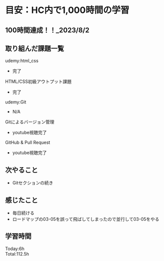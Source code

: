 # 目安：HC内で1,000時間の学習
## 100時間達成！！_2023/8/2
## 取り組んだ課題一覧
udemy:html_css
- 完了

HTML/CSS初級アウトプット課題
- 完了

udemy:Git
- N/A

Gitによるバージョン管理
- youtube視聴完了

GitHub & Pull Request
- youtube視聴完了

## 次やること
- Gitセクションの続き
## 感じたこと
- 毎日続ける
- ロードマップの03-05を誤って飛ばしてしまったので並行して03-05をやる
## 学習時間
Today:6h
<br>Total:112.5h
